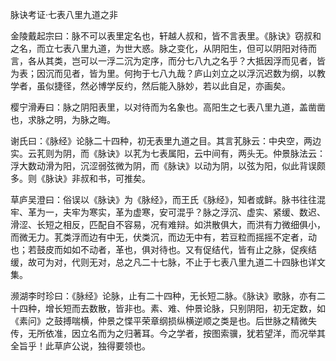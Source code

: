 脉诀考证·七表八里九道之非

金陵戴起宗曰：脉不可以表里定名也，轩越人叔和，皆不言表里。《脉诀》窃叔和之名，而立七表八里九道，为世大惑。脉之变化，从阴阳生，但可以阴阳对待而言，各从其类，岂可以一浮二沉为定序，而分七八九之名乎？大抵因浮而见者，皆为表；因沉而见者，皆为里。何拘于七八九哉？庐山刘立之以浮沉迟数为纲，以教学者，虽似捷径，然必博学反约，然后能入脉妙，若以此自足，亦画矣。

樱宁滑寿曰：脉之阴阳表里，以对待而为名象也。高阳生之七表八里九道，盖凿凿也，求脉之明，为脉之晦。

谢氏曰：《脉经》论脉二十四种，初无表里九道之目。其言芤脉云：中央空，两边实。云芤则为阴，而《脉诀》以芤为七表属阳，云中间有，两头无。仲景脉法云：浮大数动滑为阳，沉涩弱弦微为阴，而《脉诀》以动为阴，以弦为阳，似此背误颇多。则《脉诀》非叔和书，可推矣。

草庐吴澄曰：俗误以《脉诀》为《脉经》，而王氏《脉经》，知者或鲜。脉书往往混牢、革为一，夫牢为寒实，革为虚寒，安可混乎？脉之浮沉、虚实、紧缓、数迟、滑涩、长短之相反，匹配自不容易，况有难辩。如洪散俱大，而洪有力微细俱小，而微无力。芤类浮而边有中无，伏类沉，而边无中有，若豆粒而摇摇不定者，动也；若鼓皮而如如不动者，革也，俱对待也。又有促结代，皆有止之脉，促疾结缓，故可为对，代则无对，总之凡二十七脉，不止于七表八里九道二十四脉也详文集。

濒湖李时珍曰：《脉经》论脉，止有二十四种，无长短二脉。《脉诀》歌脉，亦有二十四种，增长短而去数散，皆非也。素、难、仲景论脉，只别阴阳，初无定数，如《素问》之鼓搏喘横，仲景之惵平荣章纲损纵横逆顺之类是也。后世脉之精微失传，无所依准，因立名而为之归著耳。今之学者，按图索骥，犹若望洋，而况举其全旨乎！此草庐公说，独得要领也。


